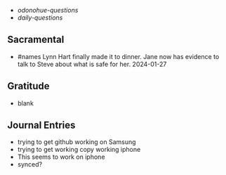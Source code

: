 - *odonohue-questions*
- *daily-questions*
## Sacramental
- #names Lynn Hart finally made it to dinner. Jane now has evidence to talk to Steve about what is safe for her.  2024-01-27

## Gratitude
- blank
## Journal Entries
-  trying to get github working on Samsung
- trying to get working copy working iphone
- This seems to work on iphone
- synced?

